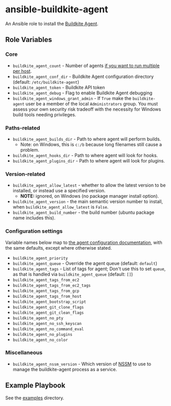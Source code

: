 # ansible-buildkite-agent

An Ansible role to install the [Buildkite Agent](https://buildkite.com/docs/agent/v3).

## Role Variables

### Core

- `buildkite_agent_count` - Number of agents [if you want to run multiple per host](https://buildkite.com/docs/agent/v3/ubuntu#running-multiple-agents).
- `buildkite_agent_conf_dir` - Buildkite Agent configuration directory (default: `/etc/buildkite-agent`)
- `buildkite_agent_token` - Buildkite API token
- `buildkite_agent_debug` - Flag to enable Buildkite Agent debugging
- `buildkite_agent_windows_grant_admin` - If `True` make the `buildkite-agent` user be a member of the local `Administrators` group. You must assess your own security risk tradeoff with the necessity for Windows build tools needing privileges.

### Paths-related

- `buildkite_agent_builds_dir` - Path to where agent will perform builds.
  - Note: on Windows, this is `c:/b` because long filenames still cause a problem.
- `buildkite_agent_hooks_dir` - Path to where agent will look for hooks.
- `buildkite_agent_plugins_dir` - Path to where agent will look for plugins.

### Version-related

- `buildkite_agent_allow_latest` - whether to allow the latest version to be installed, or instead use a specified version.
  - **NOTE:** ignored, on Windows (no package manager install option).
- `buildkite_agent_version` - the main semantic version number to install, when `buildkite_agent_allow_latest` is `False`.
- `buildkite_agent_build_number` - the build number (ubuntu package name includes this).

### Configuration settings

Variable names below map to [the agent configuration documentation](https://buildkite.com/docs/agent/v3/configuration#configuration-settings), with the same defaults, except where otherwise stated.

- `buildkite_agent_priority`
- `buildkite_agent_queue` - Override the agent queue (default: `default`)
- `buildkite_agent_tags` - List of tags for agent; Don't use this to set `queue`, as that is handled via `buildkite_agent_queue` (default: `[]`)
- `buildkite_agent_tags_from_ec2`
- `buildkite_agent_tags_from_ec2_tags`
- `buildkite_agent_tags_from_gcp`
- `buildkite_agent_tags_from_host`
- `buildkite_agent_bootstrap_script`
- `buildkite_agent_git_clone_flags`
- `buildkite_agent_git_clean_flags`
- `buildkite_agent_no_pty`
- `buildkite_agent_no_ssh_keyscan`
- `buildkite_agent_no_command_eval`
- `buildkite_agent_no_plugins`
- `buildkite_agent_no_color`

### Miscellaneous

- `buildkite_agent_nssm_version` - Which version of [NSSM] to use to manage the buildkite-agent process as a service.

## Example Playbook

See the [examples](./examples/) directory.

[NSSM]: https://nssm.cc
